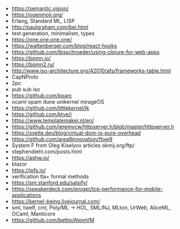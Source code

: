 * https://semantic.vision/
* https://openmoji.org/
* Erlang, Standard ML, LISP
* http://paulgraham.com/bel.html
* test generation, minimalism, types
* https://one.one.one.one/
* https://wattenberger.com/blog/react-hooks
* https://github.com/tbsschroeder/using-clojure-for-web-apps
* https://bpmn.io/
* https://bpmn2.ru/
* http://www.iso-architecture.org/42010/afs/frameworks-table.html
* CapNProto
* 2pc
* pub sub iso
* https://github.com/kparc
* ocaml opam dune unikernel mirageOS
* https://github.com/littlekernel/lk
* https://github.com/ktye/i
* https://www.templatemaker.nl/en/
* https://github.com/jeremycw/httpserver.h/blob/master/httpserver.h
* https://svelte.dev/blog/virtual-dom-is-pure-overhead
* https://github.com/area9innovation/flow9
* System F from Oleg Kiselyov articles okmij.org/ftp/
* stephendiehl.com/posts.html
* https://ashw.io/
* blazor
* https://ipfs.io/
* verification tla+ formal methods
* https://snr.stanford.edu/salsify/
* https://speakerdeck.com/proger/tcp-performance-for-mobile-applications
* https://kernel-being.livejournal.com/
* sml, twelf, cml, Poly/ML -> HOL, SML/NJ, MLton, UrWeb, AliceML, OCaml, Manticore
* https://github.com/bettio/AtomVM
